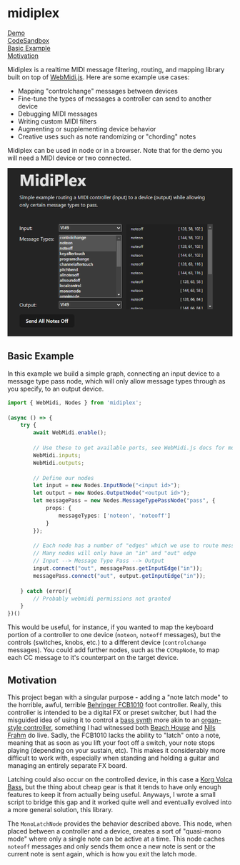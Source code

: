 # midiplex

[Demo](https://w9wnls-5173.csb.app/) \
[CodeSandbox](https://codesandbox.io/p/devbox/midiplex-w9wnls?file=%2Fsrc%2FApp.vue%3A77%2C25) \
[Basic Example](#basic-example) \
[Motivation](#motivation) 

Midiplex is a realtime MIDI message filtering, routing, and mapping library built on top of [WebMidi.js](https://github.com/djipco/webmidi). Here are some example use cases:
 - Mapping "controlchange" messages between devices
 - Fine-tune the types of messages a controller can send to another device
 - Debugging MIDI messages
 - Writing custom MIDI filters
 - Augmenting or supplementing device behavior
 - Creative uses such as note randomizing or "chording" notes

Midiplex can be used in node or in a browser. Note that for the demo you will need a MIDI device or two connected.

![example](example.png)

## Basic Example

In this example we build a simple graph, connecting an input device to a message type pass node, which will only allow message types through as you specify, to an output device.

```typescript
import { WebMidi, Nodes } from 'midiplex';

(async () => {
    try {
        await WebMidi.enable();

        // Use these to get available ports, see WebMidi.js docs for more info 
        WebMidi.inputs;
        WebMidi.outputs;

        // Define our nodes
        let input = new Nodes.InputNode("<input id>");
        let output = new Nodes.OutputNode("<output id>");
        let messagePass = new Nodes.MessageTypePassNode("pass", {
            props: {
                messageTypes: ['noteon', 'noteoff']
            }
        });

        // Each node has a number of "edges" which we use to route messages
        // Many nodes will only have an "in" and "out" edge
        // Input --> Message Type Pass --> Output
        input.connect("out", messagePass.getInputEdge("in"));
        messagePass.connect("out", output.getInputEdge("in"));

    } catch (error){
        // Probably webmidi permissions not granted
    }
})()
```

This would be useful, for instance, if you wanted to map the keyboard portion of a controller to one device (`noteon`, `noteoff` messages), but the controls (switches, knobs, etc.) to a different device (`controlchange` messages). You could add further nodes, such as the `CCMapNode`, to map each CC message to it's counterpart on the target device.

## Motivation

This project began with a singular purpose - adding a "note latch mode" to the horrible, awful, terrible [Behringer FCB1010](https://www.behringer.com/product.html?modelCode=P0089) foot controller. Really, this controller is intended to be a digital FX or preset switcher, but I had the misguided idea of using it to control a [bass synth](https://www.korg.com/us/products/dj/volca_bass/) more akin to an [organ-style controller](https://www.sweetwater.com/store/detail/MP113--studiologic-mp-113-midi-pedal-controller), something I had witnessed both [Beach House](https://equipboard.com/pros/alex-scally) and [Nils Frahm](https://equipboard.com/pros/nils-frahm) do live. Sadly, the FCB1010 lacks the ability to "latch" onto a note, meaning that as soon as you lift your foot off a switch, your note stops playing (depending on your sustain, etc). This makes it considerably more difficult to work with, especially when standing and holding a guitar and managing an entirely separate FX board.

Latching could also occur on the controlled device, in this case a [Korg Volca Bass](https://www.korg.com/us/products/dj/volca_bass/), but the thing about cheap gear is that it tends to have only enough features to keep it from actually being useful. Anyways, I wrote a small script to bridge this gap and it worked quite well and eventually evolved into a more general solution, this library.

The `MonoLatchNode` provides the behavior described above. This node, when placed between a controller and a device, creates a sort of "quasi-mono mode" where only a single note can be active at a time. This node caches `noteoff` messages and only sends them once a new note is sent or the current note is sent again, which is how you exit the latch mode.